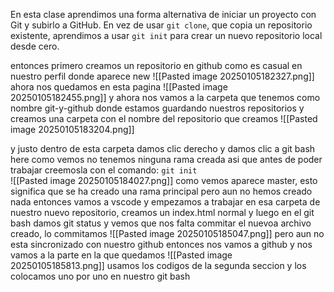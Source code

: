 En esta clase aprendimos una forma alternativa de iniciar un proyecto con Git y subirlo a GitHub. En vez de usar `git clone`, que copia un repositorio existente, aprendimos a usar `git init` para crear un nuevo repositorio local desde cero.

entonces primero creamos un repositorio en github como es casual en nuestro perfil donde aparece new
![[Pasted image 20250105182327.png]]
ahora nos quedamos en esta pagina 
![[Pasted image 20250105182455.png]]
y ahora nos vamos a la carpeta que tenemos como nombre git-y-github donde estamos guardando nuestros repositorios y creamos una carpeta con el nombre del repositorio que creamos 
![[Pasted image 20250105183204.png]]

y justo dentro de esta carpeta damos clic derecho y damos clic a git bash here
como vemos no tenemos ninguna rama creada asi que antes de poder trabajar creemosla con el comando: `git init`  
![[Pasted image 20250105184027.png]]
como vemos aparece master, esto significa que se ha creado una rama principal pero aun no hemos creado nada entonces vamos a vscode y empezamos a trabajar en esa carpeta de nuestro nuevo repositorio, creamos un index.html normal y luego en el git bash damos git status y vemos que nos falta commitar el nuevoa archivo creado, lo commitamos 
![[Pasted image 20250105185047.png]]
pero aun no esta sincronizado con nuestro github entonces nos vamos a github y nos vamos a la parte en la que quedamos
![[Pasted image 20250105185813.png]]
usamos los codigos de la segunda seccion y los colocamos uno por uno en nuestro git bash

